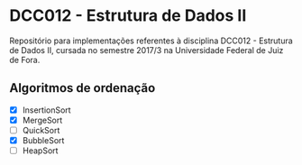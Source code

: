 # DCC012 - Estrutura de Dados II

Repositório para implementações referentes à disciplina DCC012 - Estrutura de Dados II, cursada no semestre 2017/3 na Universidade Federal de Juiz de Fora.

## Algoritmos de ordenação
- [x] InsertionSort
- [x] MergeSort
- [ ] QuickSort
- [x] BubbleSort
- [ ] HeapSort